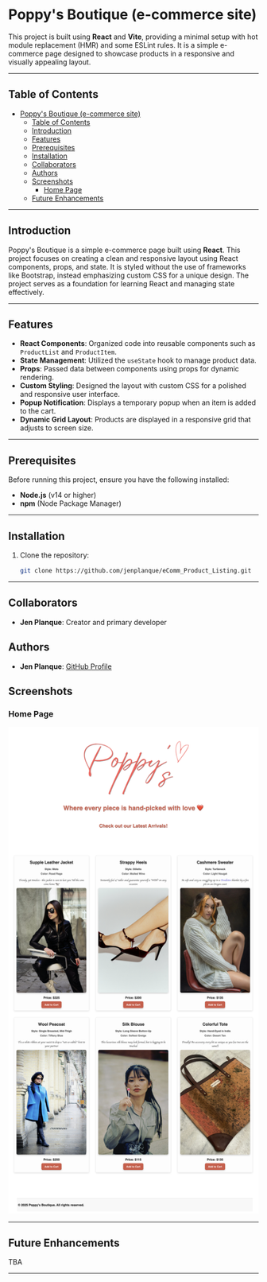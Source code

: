 # Poppy's Boutique (e-commerce site)

This project is built using **React** and **Vite**, providing a minimal setup with hot module replacement (HMR) and some ESLint rules. It is a simple e-commerce page designed to showcase products in a responsive and visually appealing layout.

---

## Table of Contents

- [Poppy's Boutique (e-commerce site)](#poppys-boutique-e-commerce-site)
  - [Table of Contents](#table-of-contents)
  - [Introduction](#introduction)
  - [Features](#features)
  - [Prerequisites](#prerequisites)
  - [Installation](#installation)
  - [Collaborators](#collaborators)
  - [Authors](#authors)
  - [Screenshots](#screenshots)
    - [Home Page](#home-page)
  - [Future Enhancements](#future-enhancements)

---

## Introduction

Poppy's Boutique is a simple e-commerce page built using **React**. This project focuses on creating a clean and responsive layout using React components, props, and state. It is styled without the use of frameworks like Bootstrap, instead emphasizing custom CSS for a unique design. The project serves as a foundation for learning React and managing state effectively.

---

## Features

- **React Components**: Organized code into reusable components such as `ProductList` and `ProductItem`.
- **State Management**: Utilized the `useState` hook to manage product data.
- **Props**: Passed data between components using props for dynamic rendering.
- **Custom Styling**: Designed the layout with custom CSS for a polished and responsive user interface.
- **Popup Notification**: Displays a temporary popup when an item is added to the cart.
- **Dynamic Grid Layout**: Products are displayed in a responsive grid that adjusts to screen size.

---

## Prerequisites

Before running this project, ensure you have the following installed:

- **Node.js** (v14 or higher)
- **npm** (Node Package Manager)

---

## Installation

1. Clone the repository:
   ```bash
   git clone https://github.com/jenplanque/eComm_Product_Listing.git
   ```

---

## Collaborators

- **Jen Planque**: Creator and primary developer

## Authors

- **Jen Planque**: [GitHub Profile](https://github.com/jenplanque)

## Screenshots

### Home Page

![Home Page](./public/images/Poppys_boutique_home.png)

---

## Future Enhancements

TBA

---
